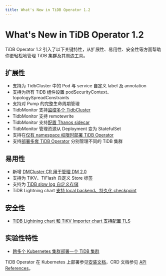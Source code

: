 ```yaml
---
title: What's New in TiDB Operator 1.2
---
```


# What's New in TiDB Operator 1.2

TiDB Operator 1.2 引入了以下关键特性，从扩展性、易用性、安全性等方面帮助你更轻松地管理 TiDB 集群及其周边工具。

## 扩展性

- 支持为 TidbCluster 中的 Pod 与 service 自定义 label 及 annotation
- 支持为所有 TiDB 组件设置 podSecurityContext、topologySpreadConstraints
- 支持对 Pump 的完整生命周期管理
- TidbMonitor 支持[监控多个 TidbCluster](monitor-a-tidb-cluster.md#多集群监控)
- TidbMonitor 支持 remotewrite
- TidbMonitor 支持[配置 Thanos sidecar](aggregate-multiple-cluster-monitor-data.md)
- TidbMonitor 管理资源从 Deployment 变为 StatefulSet
- 支持在[仅有 namespace 权限时部署 TiDB Operator](deploy-tidb-operator.md#自定义部署-tidb-operator)
- 支持[部署多套 TiDB Operator](deploy-multiple-tidb-operator.md) 分别管理不同的 TiDB 集群

## 易用性

- 新增 [DMCluster CR 用于管理 DM 2.0](deploy-tidb-dm.md)
- 支持为 TiKV、TiFlash 自定义 Store 标签
- 支持为 [TiDB slow log 自定义存储](configure-a-tidb-cluster.md#配置-tidb-慢查询日志持久卷)
- TiDB Lightning chart [支持 local backend、持久化 checkpoint](restore-data-using-tidb-lightning.md)

## 安全性

- [TiDB Lightning chart 和 TiKV Importer chart 支持配置 TLS](enable-tls-between-components.md)

## 实验性特性

- [跨多个 Kubernetes 集群部署一个 TiDB 集群](deploy-tidb-cluster-across-multiple-kubernetes.md)

TiDB Operator 在 Kubernetes 上部署参见[安装文档](deploy-tidb-operator.md)，CRD 文档参见 [API References](https://github.com/pingcap/tidb-operator/blob/master/docs/api-references/docs.md)。
